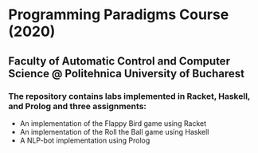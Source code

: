 # Programming Paradigms Course (2020)
## Faculty of Automatic Control and Computer Science @ Politehnica University of Bucharest
### The repository contains labs implemented in Racket, Haskell, and Prolog and three assignments:
* An implementation of the Flappy Bird game using Racket
* An implementation of the Roll the Ball game using Haskell
* A NLP-bot implementation using Prolog
